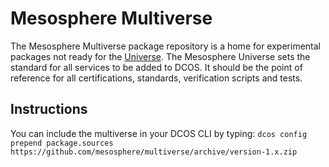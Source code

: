 # Mesosphere Multiverse

The Mesosphere Multiverse package repository is a home for experimental packages not ready for the [Universe](https://github.com/mesosphere/universe).
The Mesosphere Universe sets the standard for all services to be added to DCOS.  It should be the point of reference for all certifications, standards, verification scripts and tests.

## Instructions

You can include the multiverse in your DCOS CLI by typing:
`dcos config prepend package.sources https://github.com/mesosphere/multiverse/archive/version-1.x.zip`
